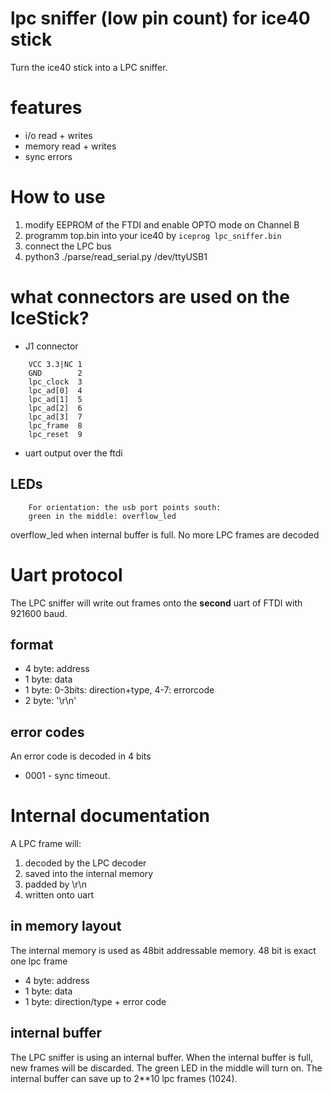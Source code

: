 # lpc sniffer (low pin count) for ice40 stick

Turn the ice40 stick into a LPC sniffer.

# features

- i/o read + writes
- memory read + writes
- sync errors

# How to use

1. modify EEPROM of the FTDI and enable OPTO mode on Channel B
1. programm top.bin into your ice40 by `iceprog lpc_sniffer.bin`
1. connect the LPC bus
1. python3 ./parse/read_serial.py /dev/ttyUSB1

# what connectors are used on the IceStick?

- J1 connector
```
	VCC 3.3|NC 1
	GND        2
	lpc_clock  3
	lpc_ad[0]  4
	lpc_ad[1]  5
	lpc_ad[2]  6
	lpc_ad[3]  7
	lpc_frame  8
	lpc_reset  9
```
- uart output over the ftdi

## LEDs

```
	For orientation: the usb port points south:
	green in the middle: overflow_led
```

overflow\_led when internal buffer is full. No more LPC frames are decoded

# Uart protocol

The LPC sniffer will write out frames onto the **second** uart of FTDI with 921600 baud.

## format

- 4 byte: address
- 1 byte: data
- 1 byte: 0-3bits: direction+type, 4-7: errorcode
- 2 byte: '\r\n'

## error codes

An error code is decoded in 4 bits
- 0001 - sync timeout.

# Internal documentation

A LPC frame will:

1. decoded by the LPC decoder
2. saved into the internal memory
3. padded by \r\n
4. written onto uart

## in memory layout

The internal memory is used as 48bit addressable memory.
48 bit is exact one lpc frame

- 4 byte: address
- 1 byte: data
- 1 byte: direction/type + error code

## internal buffer

The LPC sniffer is using an internal buffer. When the internal buffer
is full, new frames will be discarded. The green LED in the middle will turn on.
The internal buffer can save up to 2\*\*10 lpc frames (1024).

